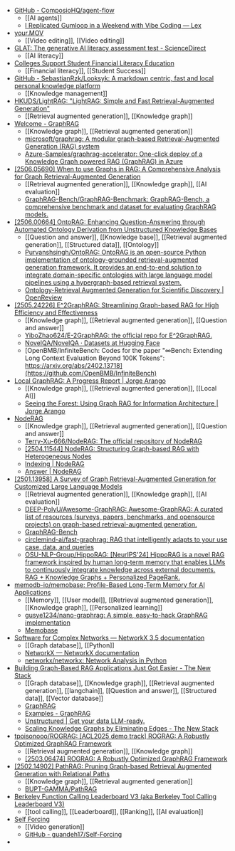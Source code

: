 - [GitHub - ComposioHQ/agent-flow](https://github.com/ComposioHQ/agent-flow?utm_source=www.theunwindai.com&utm_medium=newsletter&utm_campaign=hugging-face-mcp-server-for-models-datasets-and-papers)
	- [[AI agents]]
	- [I Replicated Gumloop in a Weekend with Vibe Coding — Lex](https://lex.page/read/17128d4b-b703-4f6e-b5c5-16aa30b38d09)
- [your.MOV](https://www.your.mov/)
	- [[Video editing]], [[Video editing]]
- [GLAT: The generative AI literacy assessment test - ScienceDirect](https://www.sciencedirect.com/science/article/pii/S2666920X25000761?via=ihub)
	- [[AI literacy]]
- [Colleges Support Student Financial Literacy Education](https://www.insidehighered.com/news/student-success/health-wellness/2025/06/10/colleges-support-student-financial-literacy)
	- [[Financial literacy]], [[Student Success]]
- [GitHub - SebastianRzk/Looksyk: A markdown centric, fast and local personal knowledge platform](https://github.com/SebastianRzk/Looksyk?tab=readme-ov-file)
	- [[Knowledge management]]
- [HKUDS/LightRAG: "LightRAG: Simple and Fast Retrieval-Augmented Generation"](https://github.com/HKUDS/LightRAG)
	- [[Retrieval augmented generation]], [[Knowledge graph]]
- [Welcome - GraphRAG](https://microsoft.github.io/graphrag/)
	- [[Knowledge graph]], [[Retrieval augmented generation]]
	- [microsoft/graphrag: A modular graph-based Retrieval-Augmented Generation (RAG) system](https://github.com/microsoft/graphrag)
	- [Azure-Samples/graphrag-accelerator: One-click deploy of a Knowledge Graph powered RAG (GraphRAG) in Azure](https://github.com/Azure-Samples/graphrag-accelerator)
- [[2506.05690] When to use Graphs in RAG: A Comprehensive Analysis for Graph Retrieval-Augmented Generation](https://arxiv.org/abs/2506.05690)
	- [[Retrieval augmented generation]], [[Knowledge graph]], [[AI evaluation]]
	- [GraphRAG-Bench/GraphRAG-Benchmark: GraphRAG-Bench, a comprehensive benchmark and dataset for evaluating GraphRAG models.](https://github.com/GraphRAG-Bench/GraphRAG-Benchmark)
- [[2506.00664] OntoRAG: Enhancing Question-Answering through Automated Ontology Derivation from Unstructured Knowledge Bases](https://arxiv.org/abs/2506.00664)
	- [[Question and answer]], [[Knowledge base]], [[Retrieval augmented generation]], [[Structured data]], [[Ontology]]
	- [Purvanshsingh/OntoRAG: OntoRAG is an open-source Python implementation of ontology-grounded retrieval-augmented generation framework. It provides an end-to-end solution to integrate domain-specific ontologies with large language model pipelines using a hypergraph-based retrieval system.](https://github.com/Purvanshsingh/OntoRAG)
	- [Ontology-Retrieval Augmented Generation for Scientific Discovery | OpenReview](https://openreview.net/forum?id=DbZDbg2z9q)
- [[2505.24226] E^2GraphRAG: Streamlining Graph-based RAG for High Efficiency and Effectiveness](https://arxiv.org/abs/2505.24226)
	- [[Knowledge graph]], [[Retrieval augmented generation]], [[Question and answer]]
	- [YiboZhao624/E-2GraphRAG: the official repo for E^2GraphRAG.](https://github.com/YiboZhao624/E-2GraphRAG)
	- [NovelQA/NovelQA · Datasets at Hugging Face](https://huggingface.co/datasets/NovelQA/NovelQA)
	- [OpenBMB/InfiniteBench: Codes for the paper "∞Bench: Extending Long Context Evaluation Beyond 100K Tokens": https://arxiv.org/abs/2402.13718](https://github.com/OpenBMB/InfiniteBench)
- [Local GraphRAG: A Progress Report | Jorge Arango](https://jarango.com/2025/04/28/local-graphrag-a-progress-report/)
	- [[Knowledge graph]], [[Retrieval augmented generation]], [[Local AI]]
	- [Seeing the Forest: Using Graph RAG for Information Architecture | Jorge Arango](https://jarango.com/2024/07/21/seeing-the-forest-using-graph-rag-for-information-architecture/)
- [NodeRAG](https://terry-xu-666.github.io/NodeRAG_web/)
	- [[Knowledge graph]], [[Retrieval augmented generation]], [[Question and answer]]
	- [Terry-Xu-666/NodeRAG: The official repository of NodeRAG](https://github.com/Terry-Xu-666/NodeRAG?tab=readme-ov-file)
	- [[2504.11544] NodeRAG: Structuring Graph-based RAG with Heterogeneous Nodes](https://arxiv.org/abs/2504.11544)
	- [Indexing | NodeRAG](https://terry-xu-666.github.io/NodeRAG_web/docs/indexing/)
	- [Answer | NodeRAG](https://terry-xu-666.github.io/NodeRAG_web/docs/answer/)
- [[2501.13958] A Survey of Graph Retrieval-Augmented Generation for Customized Large Language Models](https://arxiv.org/abs/2501.13958)
	- [[Retrieval augmented generation]], [[Knowledge graph]], [[AI evaluation]]
	- [DEEP-PolyU/Awesome-GraphRAG: Awesome-GraphRAG: A curated list of resources (surveys, papers, benchmarks, and opensource projects) on graph-based retrieval-augmented generation.](https://github.com/DEEP-PolyU/Awesome-GraphRAG)
	- [GraphRAG-Bench](https://graphrag-bench.github.io/)
	- [circlemind-ai/fast-graphrag: RAG that intelligently adapts to your use case, data, and queries](https://github.com/circlemind-ai/fast-graphrag)
	- [OSU-NLP-Group/HippoRAG: [NeurIPS'24] HippoRAG is a novel RAG framework inspired by human long-term memory that enables LLMs to continuously integrate knowledge across external documents. RAG + Knowledge Graphs + Personalized PageRank.](https://github.com/OSU-NLP-Group/HippoRAG)
- [memodb-io/memobase: Profile-Based Long-Term Memory for AI Applications](https://github.com/memodb-io/memobase?tab=readme-ov-file)
	- [[Memory]], [[User model]], [[Retrieval augmented generation]], [[Knowledge graph]], [[Personalized learning]]
	- [gusye1234/nano-graphrag: A simple, easy-to-hack GraphRAG implementation](https://github.com/gusye1234/nano-graphrag?tab=readme-ov-file)
	- [Memobase](https://www.memobase.io/en)
- [Software for Complex Networks — NetworkX 3.5 documentation](https://networkx.org/documentation/stable/index.html)
	- [[Graph database]], [[Python]]
	- [NetworkX — NetworkX documentation](https://networkx.org/)
	- [networkx/networkx: Network Analysis in Python](https://github.com/networkx/networkx)
- [Building Graph-Based RAG Applications Just Got Easier - The New Stack](https://thenewstack.io/building-graph-based-rag-applications-just-got-easier/)
	- [[Graph database]], [[Knowledge graph]], [[Retrieval augmented generation]], [[langchain]], [[Question and answer]], [[Structured data]], [[Vector database]]
	- [GraphRAG](https://datastax.github.io/graph-rag/)
	- [Examples - GraphRAG](https://datastax.github.io/graph-rag/examples/#introduction)
	- [Unstructured | Get your data LLM-ready.](https://unstructured.io/)
	- [Scaling Knowledge Graphs by Eliminating Edges - The New Stack](https://thenewstack.io/scaling-knowledge-graphs-by-eliminating-edges/)
- [tpoisonooo/ROGRAG: [ACL2025 demo track] ROGRAG: A Robustly Optimized GraphRAG Framework](https://github.com/tpoisonooo/ROGRAG)
	- [[Retrieval augmented generation]], [[Knowledge graph]]
	- [[2503.06474] ROGRAG: A Robustly Optimized GraphRAG Framework](https://arxiv.org/abs/2503.06474)
- [[2502.14902] PathRAG: Pruning Graph-based Retrieval Augmented Generation with Relational Paths](https://arxiv.org/abs/2502.14902)
	- [[Knowledge graph]], [[Retrieval augmented generation]]
	- [BUPT-GAMMA/PathRAG](https://github.com/BUPT-GAMMA/PathRAG)
- [Berkeley Function Calling Leaderboard V3 (aka Berkeley Tool Calling Leaderboard V3)](https://gorilla.cs.berkeley.edu/leaderboard.html)
	- [[tool calling]], [[Leaderboard]], [[Ranking]], [[AI evaluation]]
- [Self Forcing](https://self-forcing.github.io/)
	- [[Video generation]]
	- [GitHub - guandeh17/Self-Forcing](https://github.com/guandeh17/Self-Forcing)
-